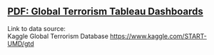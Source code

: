 ## **[PDF: Global Terrorism Tableau Dashboards](https://kimberlyahealy.github.io/TableauDashboard_GlobalTerrorData/)**

  
Link to data source:   
Kaggle Global Terrorism Database https://www.kaggle.com/START-UMD/gtd
